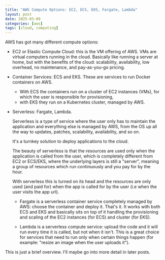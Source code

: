 ```yaml
---
title: "AWS Compute Options: EC2, ECS, EKS, Fargate, Lambda"
layout: post
date: 2025-03-09
categories: [aws]
tags: [cloud, computing]
---
```


AWS has got many different compute options:

- EC2 or Elastic Compute Cloud: this is the VM offering of AWS. VMs are virtual computers running in the cloud. Basically like running a server at home, but with the benefits of the cloud: scalability, availability, low overhead, no maintenance, and pay-as-you-go pricing. 

- Container Services: ECS and EKS. These are services to run Docker containers on AWS. 
    - With ECS the containers run on a cluster of EC2 instances (VMs), for which the user is responsible for provisioning, 
    - with EKS they run on a Kubernetes cluster, managed by AWS.
    
- Serverless: Fargate, Lambda. 

    Serverless is a type of service where the user only has to maintain the application and everything else is managed by AWS, from the OS up all the way to updates, patches, scalability, availability, and so on.

    It's a turnkey solution to deploy applications to the cloud.
    
    The beauty of serverless is that the resources are used only when the application is called from the user, which is completely different from EC2 or ECS/EKS, where the underlying layers is still a "server", meaning a group of resources which run continuously and you pay for by the hour. 
    
    With serverless this is turned on its head and the resources are only used (and paid for) when the app is called for by the user (i.e when the user visits the app url).

     - Fargate is a serverless container service completely managed by AWS: choose the container and deploy it. That's it. It works with both ECS and EKS and basically sits on top of it handling the provisioning and scaling of the EC2 instances (for ECS) and cluster (for EKS).

     - Lambda is a serverless compute service: upload the code and it will run every time it is called, but not when it isn't. This is a great choice for services that need to run only when certain things happen (for example: "resize an image when the user uploads it").

This is just a brief overview. I'll maybe go into more detail in later posts.
